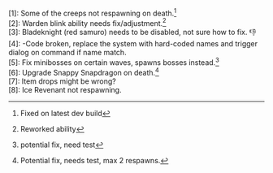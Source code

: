 [1]: Some of the creeps not respawning on death.[^1]  
[2]: Warden blink ability needs fix/adjustment.[^2]  
[3]: Bladeknight (red samuro) needs to be disabled, not sure how to fix. :-1:  
[4]: -Code broken, replace the system with hard-coded names and trigger dialog on command if name match.  
[5]: Fix minibosses on certain waves, spawns bosses instead.[^5]  
[6]: Upgrade Snappy Snapdragon on death.[^6]  
[7]: Item drops might be wrong?  
[8]: Ice Revenant not respawning.  

[^1]: Fixed on latest dev build    
[^2]: Reworked ability    
[^5]: potential fix, need test    
[^6]: Potential fix, needs test, max 2 respawns.    
[^8]: id: n016    